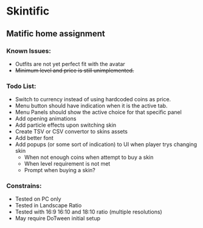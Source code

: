 # Skintific

## Matific home assignment


### Known Issues:
* Outfits are not yet perfect fit with the avatar
* ~~Minimum level and price is still unimplemented.~~


### Todo List:
* Switch to currency instead of using hardcoded coins as price.
* Menu button should have indication when it is the active tab.
* Menu Panels should show the active choice for that specific panel
* Add opening animations
* Add particle effects upon switching skin
* Create TSV or CSV convertor to skins assets
* Add better font
* Add popups (or some sort of indication) to UI when player trys changing skin
    * When not enough coins when attempt to buy a skin
    * When level requirement is not met
    * Prompt when buying a skin?

### Constrains:
* Tested on PC only
* Tested in Landscape Ratio
* Tested with 16:9 16:10 and 18:10 ratio (multiple resolutions)
* May require DoTween initial setup